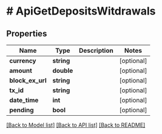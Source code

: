 # # ApiGetDepositsWitdrawals

## Properties

Name | Type | Description | Notes
------------ | ------------- | ------------- | -------------
**currency** | **string** |  | [optional]
**amount** | **double** |  | [optional]
**block_ex_url** | **string** |  | [optional]
**tx_id** | **string** |  | [optional]
**date_time** | **int** |  | [optional]
**pending** | **bool** |  | [optional]

[[Back to Model list]](../../README.md#models) [[Back to API list]](../../README.md#endpoints) [[Back to README]](../../README.md)
